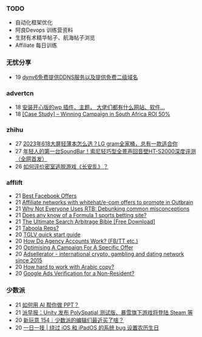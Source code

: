 ### TODO
-  自动化框架优化
-  阿良Devops 训练营资料
-  生财有术精华帖子、航海帖子浏览
-  Affiliate 每日训练

### 无忧分享
<!-- ruyo:START -->
-  19 [dynv6免费提供DDNS服务以及提供免费二级域名](https://51.ruyo.net/18430.html)<!-- ruyo:END -->

### advertcn
<!-- advertcn:START -->
-  18 [安装开心版的wp 插件、主题， 大佬们都有什么网站、软件...](https://www.advertcn.com/forum.php?mod=viewthread&tid=111253)
-  18 [[Case Study] – Winning Campaign in South Africa ROI 50%](https://www.advertcn.com/forum.php?mod=viewthread&tid=111251)<!-- advertcn:END -->

### zhihu
<!-- zhihu:START -->
-  27 [2023年618大屏轻薄本怎么选？LG gram全家桶，总有一款适合你](http://zhuanlan.zhihu.com/p/632641888?utm_campaign=rss&utm_medium=rss&utm_source=rss&utm_content=title)
-  27 [年轻人的第一台SoundBar！索尼轻巧型全景声回音壁HT-S2000深度评测（全网首发）](http://zhuanlan.zhihu.com/p/630990296?utm_campaign=rss&utm_medium=rss&utm_source=rss&utm_content=title)
-  26 [如何评价密室逃脱游戏《长安乱》？](http://www.zhihu.com/question/563950552/answer/3045961312?utm_campaign=rss&utm_medium=rss&utm_source=rss&utm_content=title)<!-- zhihu:END -->

### afflift
<!-- afflift:START -->
-  21 [Best Facebook Offers](https://afflift.com/f/threads/best-facebook-offers.11304/)
-  21 [Affiliate networks with whitehat/e-com offers to promote in Outbrain](https://afflift.com/f/threads/affiliate-networks-with-whitehat-e-com-offers-to-promote-in-outbrain.11293/)
-  21 [Why Not Everyone Uses RTB: Debunking common misconceptions](https://afflift.com/f/threads/why-not-everyone-uses-rtb-debunking-common-misconceptions.11321/)
-  21 [Does any know of a Formula 1 sports betting site?](https://afflift.com/f/threads/does-any-know-of-a-formula-1-sports-betting-site.11323/)
-  21 [The Ultimate Search Arbitrage Bible [Free Download]](https://afflift.com/f/threads/the-ultimate-search-arbitrage-bible-free-download.10830/)
-  21 [Taboola Reps?](https://afflift.com/f/threads/taboola-reps.11326/)
-  20 [TGLV quick start guide](https://afflift.com/f/threads/tglv-quick-start-guide.11312/)
-  20 [How Do Agency Accounts Work? &lpar;FB/TT etc.&rpar;](https://afflift.com/f/threads/how-do-agency-accounts-work-fb-tt-etc.11313/)
-  20 [Optimising A Campaign For A Specific Offer](https://afflift.com/f/threads/optimising-a-campaign-for-a-specific-offer.11318/)
-  20 [Adsellerator - international crypto, gambling and dating network since 2015](https://afflift.com/f/threads/adsellerator-international-crypto-gambling-and-dating-network-since-2015.6683/)
-  20 [How hard to work with Arabic copy?](https://afflift.com/f/threads/how-hard-to-work-with-arabic-copy.7756/)
-  20 [Google Ads Verification for a Non-Resident?](https://afflift.com/f/threads/google-ads-verification-for-a-non-resident.11284/)<!-- afflift:END -->

### 少数派
<!-- sspai:START -->
-  21 [如何用 AI 帮你做 PPT？](https://sspai.com/post/81124)
-  21 [派早报：Unity 发布 PolySpatial 测试版、暴雪旗下游戏将登陆 Steam 等](https://sspai.com/post/81340)
-  20 [新玩意 154｜少数派的编辑们最近买了啥？](https://sspai.com/post/81329)
-  20 [一日一技 | 绕过 iOS 和 iPadOS 的系统 bug 设置农历生日](https://sspai.com/post/81239)<!-- sspai:END -->
